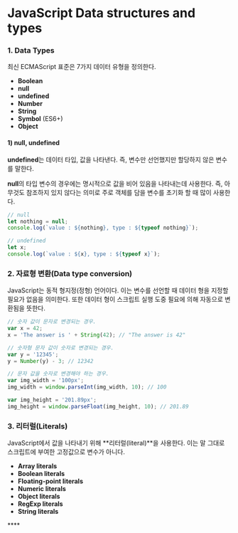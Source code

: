 # JavaScript Data structures and types

### 1. Data Types

최신 ECMAScript 표준은 7가지 데이터 유형을 정의한다.

* **Boolean** 
* **null**
* **undefined**
* **Number**
* **String**
* **Symbol** \(ES6+\)
* **Object**

#### 1\) null, undefined

**undefined**는 데이터 타입, 값을 나타낸다. 즉, 변수만 선언했지만 할당하지 않은 변수를 말한다. 

**null**의 타입 변수의 경우에는 명시적으로 값을 비어 있음을 나타내는데 사용한다. 즉, 아무것도 참조하지 있지 않다는 의미로 주로 객체를 담을 변수를 초기화 할 때 많이 사용한다.

```javascript
// null
let nothing = null;
console.log(`value : ${nothing}, type : ${typeof nothing}`);

// undefined
let x;
console.log(`value : ${x}, type : ${typeof x}`);
```

### 2. 자료형 변환\(Data type conversion\)

JavaScript는 동적 형지정\(정형\) 언어이다. 이는 변수를 선언할 때 데이터 형을 지정할 필요가 없음을 의미한다. 또한 데이터 형이 스크립트 실행 도중 필요에 의해 자동으로 변환됨을 뜻한다.

```javascript
// 숫자 값이 문자로 변경되는 경우.
var x = 42;
x = 'The answer is ' + String(42); // "The answer is 42"

// 숫자형 문자 값이 숫자로 변경되는 경우.
var y = '12345';
y = Number(y) - 3; // 12342

// 문자 값을 숫자로 변경해야 하는 경우.
var img_width = '100px';
img_width = window.parseInt(img_width, 10); // 100

var img_height = '201.89px';
img_height = window.parseFloat(img_height, 10); // 201.89
```

### 3. 리터럴\(Literals\)

JavaScript에서 값을 나타내기 위해 **리터럴\(literal\)**을 사용한다. 이는 말 그대로 스크립트에 부여한 고정값으로 변수가 아니다.

* **Array literals**
* **Boolean literals**
* **Floating-point literals**
* **Numeric literals**
* **Object literals**
* **RegExp literals**
* **String literals**

\*\*\*\*







